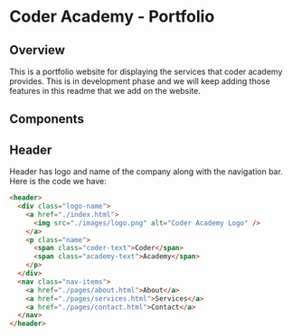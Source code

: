 # Coder Academy - Portfolio

## Overview

This is a portfolio website for displaying the services that coder academy provides. This is in development phase and we will keep adding those features in this readme that we add on the website.

## Components

## Header

Header has logo and name of the company along with the navigation bar. Here is the code we have:

```html
<header>
  <div class="logo-name">
    <a href="./index.html">
      <img src="./images/logo.png" alt="Coder Academy Logo" />
    </a>
    <p class="name">
      <span class="coder-text">Coder</span>
      <span class="academy-text">Academy</span>
    </p>
  </div>
  <nav class="nav-items">
    <a href="./pages/about.html">About</a>
    <a href="./pages/services.html">Services</a>
    <a href="./pages/contact.html">Contact</a>
  </nav>
</header>
```
